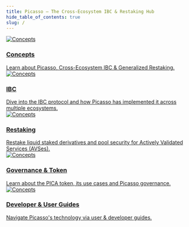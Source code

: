 ```yaml
---
title: Picasso – The Cross-Ecosystem IBC & Restaking Hub
hide_table_of_contents: true
slug: /
---
```


<div class="container">
  <div class="row">
    <div class="col col--4">
      <a href="/concepts/picasso">
        <div class="card">
          <div class="card__image">
            <img src="https://res.cloudinary.com/dfkcrbido/image/upload/v1723744830/concepts_juv9j7.png" alt="Concepts" alt="Concepts"/>
          </div>
          <div class="card__body">
            <h3>Concepts</h3>
            Learn about Picasso, Cross-Ecosystem IBC & Generalized Restaking.
          </div>
        </div>
      </a>
    </div>
    <div class="col col--4">
      <a href="/technology/ibc">
        <div class="card">
          <div class="card__image">
            <img src="https://res.cloudinary.com/dfkcrbido/image/upload/v1723744847/ibc_fktbiy.png" alt="Concepts" alt="IBC" />
          </div>
          <div class="card__body">
            <h3>IBC</h3>
              Dive into the IBC protocol and how Picasso has implemented it across multiple ecosystems.
          </div>
        </div>
      </a>
    </div>
    <div class="col col--4">
      <a href="/technology/restaking">
        <div class="card">
          <div class="card__image">
            <img src="https://res.cloudinary.com/dfkcrbido/image/upload/v1723744926/restaking_cmhzcx.png" alt="Concepts" alt="Restaking" />
          </div>
          <div class="card__body">
            <h3>Restaking</h3>
              Restake liquid staked derivatives and pool security for Actively Validated Services (AVSes).
          </div>
        </div>
      </a>
    </div>
    <div class="col col--4">
      <a href="/governance-&-token/use-cases">
        <div class="card">
          <div class="card__image">
            <img src="https://res.cloudinary.com/dfkcrbido/image/upload/v1723744849/gov_ljg1pu.png" alt="Concepts" alt="Concepts" />
          </div>
          <div class="card__body">
            <h3>Governance & Token</h3>
             Learn about the PICA token, its use cases and Picasso governance.
          </div>
        </div>
      </a>
    </div>
    <div class="col col--4">
      <a href="/user-guides">
        <div class="card">
          <div class="card__image">
            <img src="https://res.cloudinary.com/dfkcrbido/image/upload/v1723744832/dev_n8cfkv.png" alt="Concepts" alt="Concepts" />
          </div>
          <div class="card__body">
            <h3>Developer & User Guides</h3>
              Navigate Picasso's technology via user & developer guides.
          </div>
        </div>
      </a>
    </div>
</div>
</div>

